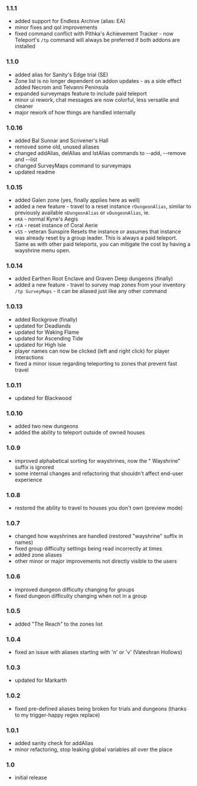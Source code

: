### 1.1.1
- added support for Endless Archive (alias: EA)
- minor fixes and qol improvements
- fixed command conflict with Pithka's Achievement Tracker - now Teleport's `/tp` command will always be preferred if both addons are installed

### 1.1.0
- added alias for Sanity's Edge trial (SE)
- Zone list is no longer dependent on addon updates - as a side effect added Necrom and Telvanni Peninsula
- expanded surveymaps feature to include paid teleport
- minor ui rework, chat messages are now colorful, less versatile and cleaner
- major rework of how things are handled internally

### 1.0.16
- added Bal Sunnar and Scrivener's Hall
- removed some old, unused aliases
- changed addAlias, delAlias and lstAlias commands to --add, --remove and --list
- changed SurveyMaps command to surveymaps
- updated readme

### 1.0.15
- added Galen zone (yes, finally applies here as well)
- added a new feature - travel to a reset instance 
`rDungeonAlias`, similar to previously available `nDungeonAlias` or `vDungeonAlias`, ie.
- `nKA` - normal Kyne's Aegis
- `rCA` - reset instance of Coral Aerie
- `vSS` - veteran Sunspire
Resets the instance or assumes that instance was already reset by a group leader. 
This is always a paid teleport. Same as with other paid teleports, you can 
mitigate the cost by having a wayshrine menu open.

### 1.0.14
- added Earthen Root Enclave and Graven Deep dungeons (finally)
- added a new feature - travel to survey map zones from your inventory 
`/tp SurveyMaps` - it can be aliased just like any other command

### 1.0.13
- added Rockgrove (finally)
- updated for Deadlands
- updated for Waking Flame
- updated for Ascending Tide
- updated for High Isle
- player names can now be clicked (left and right click) for player interactions
- fixed a minor issue regarding teleporting to zones that prevent fast travel

### 1.0.11
- updated for Blackwood

### 1.0.10
- added two new dungeons
- added the ability to teleport outside of owned houses

### 1.0.9
- improved alphabetical sorting for wayshrines, now the " Wayshrine" suffix is ignored
- some internal changes and refactoring that shouldn't affect end-user experience

### 1.0.8
- restored the ability to travel to houses you don't own (preview mode)

### 1.0.7
- changed how wayshrines are handled (restored "wayshrine" suffix in names)
- fixed group difficulty settings being read incorrectly at times
- added zone aliases
- other minor or major improvements not directly visible to the users

### 1.0.6
- improved dungeon difficulty changing for groups
- fixed dungeon difficulty changing when not in a group

### 1.0.5
- added "The Reach" to the zones list

### 1.0.4
- fixed an issue with aliases starting with 'n' or 'v' (Vateshran Hollows)

### 1.0.3
- updated for Markarth

### 1.0.2
- fixed pre-defined aliases being broken for trials and dungeons (thanks to my trigger-happy regex replace)

### 1.0.1
- added sanity check for addAlias
- minor refactoring, stop leaking global variables all over the place

### 1.0
- initial release
